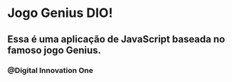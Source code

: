 # Jogo Genius DIO!



## Essa é uma aplicação de JavaScript baseada no famoso jogo Genius.
### @Digital Innovation One

